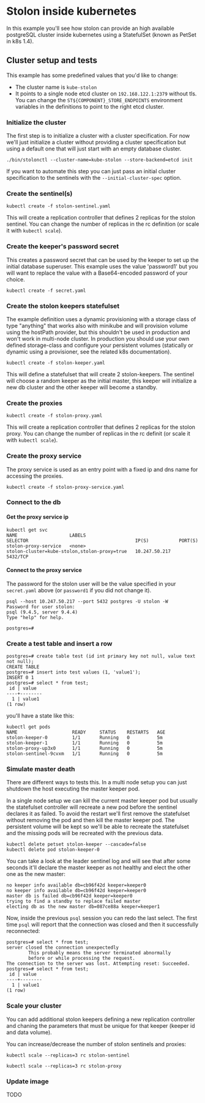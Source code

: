 # Stolon inside kubernetes

In this example you'll see how stolon can provide an high available postgreSQL cluster inside kubernetes using a StatefulSet (known as PetSet in k8s 1.4).

## Cluster setup and tests

This example has some predefined values that you'd like to change:
* The cluster name is `kube-stolon`
* It points to a single node etcd cluster on `192.168.122.1:2379` without tls. You can change the `ST${COMPONENT}_STORE_ENDPOINTS` environment variables in the definitions to point to the right etcd cluster.

### Initialize the cluster

The first step is to initialize a cluster with a cluster specification. For now we'll just initialize a cluster without providing a cluster specification but using a default one that will just start with an empty database cluster.

```
./bin/stolonctl --cluster-name=kube-stolon --store-backend=etcd init
```

If you want to automate this step you can just pass an initial cluster specification to the sentinels with the `--initial-cluster-spec` option.

### Create the sentinel(s)

```
kubectl create -f stolon-sentinel.yaml
```

This will create a replication controller that defines 2 replicas for the stolon sentinel. You can change the number of replicas in the rc definition (or scale it with `kubectl scale`).

### Create the keeper's password secret

This creates a password secret that can be used by the keeper to set up the initial database superuser. This example uses the value 'password1' but you will want to replace the value with a Base64-encoded password of your choice.

```
kubectl create -f secret.yaml
```

### Create the stolon keepers statefulset

The example definition uses a dynamic provisioning with a storage class of type "anything" that works also with minikube and will provision volume using the hostPath provider, but this shouldn't be used in production and won't work in multi-node cluster.
In production you should use your own defined storage-class and configure your persistent volumes (statically or dynamic using a provisioner, see the related k8s documentation).

```
kubectl create -f stolon-keeper.yaml
```

This will define a statefulset that will create 2 stolon-keepers.
The sentinel will choose a random keeper as the initial master, this keeper will initialize a new db cluster and the other keeper will become a standby.

### Create the proxies

```
kubectl create -f stolon-proxy.yaml
```

This will create a replication controller that defines 2 replicas for the stolon proxy. You can change the number of replicas in the rc definit (or scale it with `kubectl scale`).

### Create the proxy service

The proxy service is used as an entry point with a fixed ip and dns name for accessing the proxies.

```
kubectl create -f stolon-proxy-service.yaml
```

### Connect to the db

#### Get the proxy service ip

```
kubectl get svc
NAME                   LABELS                                    SELECTOR                                       IP(S)           PORT(S)
stolon-proxy-service   <none>                                    stolon-cluster=kube-stolon,stolon-proxy=true   10.247.50.217   5432/TCP
```

#### Connect to the proxy service

The password for the stolon user will be the value specified in your `secret.yaml` above (or `password1` if you did not change it). 

```
psql --host 10.247.50.217 --port 5432 postgres -U stolon -W
Password for user stolon:
psql (9.4.5, server 9.4.4)
Type "help" for help.

postgres=#
```

### Create a test table and insert a row

```
postgres=# create table test (id int primary key not null, value text not null);
CREATE TABLE
postgres=# insert into test values (1, 'value1');
INSERT 0 1
postgres=# select * from test;
 id | value
----+--------
  1 | value1
(1 row)
```

you'll have a state like this:

```
kubectl get pods
NAME                    READY     STATUS    RESTARTS   AGE
stolon-keeper-0         1/1       Running   0          5m
stolon-keeper-1         1/1       Running   0          5m
stolon-proxy-up3x0      1/1       Running   0          5m
stolon-sentinel-9cvxm   1/1       Running   0          5m
```

### Simulate master death
There are different ways to tests this. In a multi node setup you can just shutdown the host executing the master keeper pod.

In a single node setup we can kill the current master keeper pod but usually the statefulset controller will recreate a new pod before the sentinel declares it as failed.
To avoid the restart we'll first remove the statefulset without removing the pod and then kill the master keeper pod. The persistent volume will be kept so we'll be able to recreate the statefulset and the missing pods will be recreated with the previous data.


```
kubectl delete petset stolon-keeper --cascade=false
kubectl delete pod stolon-keeper-0
```

You can take a look at the leader sentinel log and will see that after some seconds it'll declare the master keeper as not healthy and elect the other one as the new master:
```
no keeper info available db=cb96f42d keeper=keeper0
no keeper info available db=cb96f42d keeper=keeper0
master db is failed db=cb96f42d keeper=keeper0
trying to find a standby to replace failed master
electing db as the new master db=087ce88a keeper=keeper1
```

Now, inside the previous `psql` session you can redo the last select. The first time `psql` will report that the connection was closed and then it successfully reconnected:

```
postgres=# select * from test;
server closed the connection unexpectedly
        This probably means the server terminated abnormally
        before or while processing the request.
The connection to the server was lost. Attempting reset: Succeeded.
postgres=# select * from test;
 id | value
----+--------
  1 | value1
(1 row)
```

### Scale your cluster

You can add additional stolon keepers defining a new replication controller and chaning the parameters that must be unique for that keeper (keeper id and data volume).

You can increase/decrease the number of stolon sentinels and proxies:

```
kubectl scale --replicas=3 rc stolon-sentinel
```

```
kubectl scale --replicas=3 rc stolon-proxy
```

### Update image

TODO

